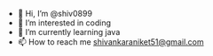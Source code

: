 - 👋 Hi, I’m @shiv0899
- 👀 I’m interested in coding
- 🌱 I’m currently learning java
- 📫 How to reach me shivankaraniket51@gmail.com

<!---
shiv0899/shiv0899 is a ✨ special ✨ repository because its `README.md` (this file) appears on your GitHub profile.
You can click the Preview link to take a look at your changes.
--->
